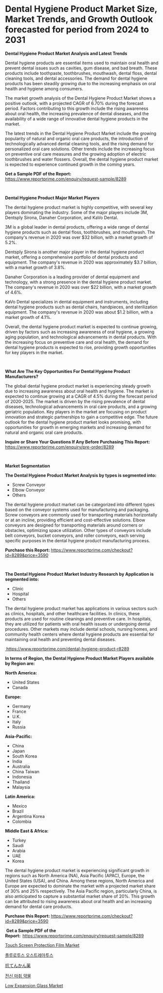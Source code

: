 <p><h1>Dental Hygiene Product Market Size, Market Trends, and Growth Outlook forecasted for period from 2024 to 2031</h1></p><p><strong>Dental Hygiene Product Market Analysis and Latest Trends</strong></p>
<p><p>Dental hygiene products are essential items used to maintain oral health and prevent dental issues such as cavities, gum disease, and bad breath. These products include toothpaste, toothbrushes, mouthwash, dental floss, dental cleaning tools, and dental accessories. The demand for dental hygiene products has been steadily growing due to the increasing emphasis on oral health and hygiene among consumers.</p><p>The market growth analysis of the Dental Hygiene Product Market shows a positive outlook, with a projected CAGR of 6.70% during the forecast period. Factors contributing to this growth include the rising awareness about oral health, the increasing prevalence of dental diseases, and the availability of a wide range of innovative dental hygiene products in the market.</p><p>The latest trends in the Dental Hygiene Product Market include the growing popularity of natural and organic oral care products, the introduction of technologically advanced dental cleaning tools, and the rising demand for personalized oral care solutions. Other trends include the increasing focus on preventive oral care measures and the growing adoption of electric toothbrushes and water flossers. Overall, the dental hygiene product market is expected to experience continued growth in the coming years.</p></p>
<p><strong>Get a Sample PDF of the Report:&nbsp;</strong> <a href="https://www.reportprime.com/enquiry/request-sample/8289">https://www.reportprime.com/enquiry/request-sample/8289</a></p>
<p>&nbsp;</p>
<p><strong>Dental Hygiene Product Major Market Players</strong></p>
<p><p>The dental hygiene product market is highly competitive, with several key players dominating the industry. Some of the major players include 3M, Dentsply Sirona, Danaher Corporation, and KaVo Dental.</p><p>3M is a global leader in dental products, offering a wide range of dental hygiene products such as dental floss, toothbrushes, and mouthwash. The company's revenue in 2020 was over $32 billion, with a market growth of 5.2%.</p><p>Dentsply Sirona is another major player in the dental hygiene product market, offering a comprehensive portfolio of dental products and equipment. The company's revenue in 2020 was approximately $3.7 billion, with a market growth of 3.8%.</p><p>Danaher Corporation is a leading provider of dental equipment and technology, with a strong presence in the dental hygiene product market. The company's revenue in 2020 was over $22 billion, with a market growth of 4.6%.</p><p>KaVo Dental specializes in dental equipment and instruments, including dental hygiene products such as dental chairs, handpieces, and sterilization equipment. The company's revenue in 2020 was about $1.2 billion, with a market growth of 4.1%.</p><p>Overall, the dental hygiene product market is expected to continue growing, driven by factors such as increasing awareness of oral hygiene, a growing aging population, and technological advancements in dental products. With the increasing focus on preventive care and oral health, the demand for dental hygiene products is expected to rise, providing growth opportunities for key players in the market.</p></p>
<p>&nbsp;</p>
<p><strong>What Are The Key Opportunities For Dental Hygiene Product Manufacturers?</strong></p>
<p><p>The global dental hygiene product market is experiencing steady growth due to increasing awareness about oral health and hygiene. The market is expected to continue growing at a CAGR of 4.5% during the forecast period of 2020-2025. The market is driven by the rising prevalence of dental diseases, technological advancements in oral care products, and a growing geriatric population. Key players in the market are focusing on product innovation and strategic partnerships to gain a competitive edge. The future outlook for the dental hygiene product market looks promising, with opportunities for growth in emerging markets and increasing demand for natural and organic oral care products.</p></p>
<p><strong>Inquire or Share Your Questions If Any Before Purchasing This Report:</strong> <a href="https://www.reportprime.com/enquiry/pre-order/8289">https://www.reportprime.com/enquiry/pre-order/8289</a></p>
<p>&nbsp;</p>
<p><strong>Market Segmentation</strong></p>
<p><strong>The Dental Hygiene Product Market Analysis by types is segmented into:</strong></p>
<p><ul><li>Screw Conveyor</li><li>Elbow Conveyor</li><li>Others</li></ul></p>
<p><p>The dental hygiene product market can be categorized into different types based on the conveyor systems used for manufacturing and packaging. Screw conveyors are commonly used for transporting materials horizontally or at an incline, providing efficient and cost-effective solutions. Elbow conveyors are designed for transporting materials around corners or obstacles, optimizing space utilization. Other types of conveyors include belt conveyors, bucket conveyors, and roller conveyors, each serving specific purposes in the dental hygiene product manufacturing process.</p></p>
<p><strong>Purchase this Report:&nbsp;</strong><a href="https://www.reportprime.com/checkout?id=8289&price=3590">https://www.reportprime.com/checkout?id=8289&price=3590</a></p>
<p>&nbsp;</p>
<p><strong>The Dental Hygiene Product Market Industry Research by Application is segmented into:</strong></p>
<p><ul><li>Clinic</li><li>Hospital</li><li>Others</li></ul></p>
<p><p>The dental hygiene product market has applications in various sectors such as clinics, hospitals, and other healthcare facilities. In clinics, these products are used for routine cleanings and preventive care. In hospitals, they are utilized for patients with oral health issues or undergoing dental procedures. Other markets may include dental schools, nursing homes, and community health centers where dental hygiene products are essential for maintaining oral health and preventing dental diseases.</p></p>
<p><a href="https://www.reportprime.com/dental-hygiene-product-r8289">&nbsp;https://www.reportprime.com/dental-hygiene-product-r8289</a></p>
<p><strong>In terms of Region, the Dental Hygiene Product Market Players available by Region are:</strong></p>
<p>
    <p> <strong> North America: </strong>
        <ul>
            <li>United States</li>
            <li>Canada</li>
        </ul>
        </p> 
    <p> <strong> Europe: </strong>
        <ul>
            <li>Germany</li>
            <li>France</li>
            <li>U.K.</li>
            <li>Italy</li>
            <li>Russia</li>
        </ul>
        </p> 
    <p> <strong> Asia-Pacific: </strong>
        <ul>
            <li>China</li>
            <li>Japan</li>
            <li>South Korea</li>
            <li>India</li>
            <li>Australia</li>
            <li>China Taiwan</li>
            <li>Indonesia</li>
            <li>Thailand</li>
            <li>Malaysia</li>
        </ul>
        </p> 
    <p> <strong> Latin America: </strong>
        <ul>
            <li>Mexico</li>
            <li>Brazil</li>
            <li>Argentina Korea</li>
            <li>Colombia</li>
        </ul>
        </p> 
    <p> <strong> Middle East & Africa: </strong>
        <ul>
            <li>Turkey</li>
            <li>Saudi</li>
            <li>Arabia</li>
            <li>UAE</li>
            <li>Korea</li>
        </ul>
    </p>
    </p>
<p><p>The dental hygiene product market is experiencing significant growth in regions such as North America (NA), Asia Pacific (APAC), Europe, the United States (USA), and China. Among these regions, North America and Europe are expected to dominate the market with a projected market share of 30% and 25% respectively. The Asia Pacific region, particularly China, is also anticipated to capture a substantial market share of 20%. This growth can be attributed to rising awareness about oral health and an increasing demand for dental care products.</p></p>
<p><strong>Purchase this Report: </strong><a href="https://www.reportprime.com/checkout?id=8289&price=3590">https://www.reportprime.com/checkout?id=8289&price=3590</a></p>
<p>&nbsp;<strong>Get a Sample PDF of the Report:&nbsp;&nbsp;</strong><a href="https://www.reportprime.com/enquiry/request-sample/8289">https://www.reportprime.com/enquiry/request-sample/8289</a></p>
<p><strong></strong></p>
<p><p><a href="https://issuu.com/reportprime-2/docs/touch-screen-protection-film-market-size-2030.pptx">Touch Screen Protection Film Market</a></p><p><a href="https://medium.com/@codinchelcea2022/%ED%94%8C%EB%A0%88%EC%9A%B0%EB%A1%9C%ED%88%AC%EC%8A%A4-%EC%98%A4%EC%8A%A4%ED%8A%B8%EB%A0%88%EC%95%84%ED%88%AC%EC%8A%A4-%EC%8B%9C%EC%9E%A5-%EC%A1%B0%EC%82%AC-%EB%B3%B4%EA%B3%A0%EC%84%9C-%EA%B7%B8-%EC%97%AD%EC%82%AC-%EB%B0%8F-2024%EB%85%84%EB%B6%80%ED%84%B0-2031%EB%85%84%EA%B9%8C%EC%A7%80%EC%9D%98-%EC%98%88%EC%B8%A1-6f53d6ffd871">플루로투스 오스트레아투스</a></p><p><a href="https://github.com/EstaSprer20231/Market-Research-Report-List-1/blob/main/472365322721.md">抗てんかん薬</a></p><p><a href="https://medium.com/@kenyonjohns/%EB%A7%88%EC%B7%A8%EC%A0%9C-%EC%8B%9C%EC%9E%A5-%EC%8B%9C%EC%9E%A5-cagr-%EC%8B%9C%EC%9E%A5-%EB%8F%99%ED%96%A5-%EB%B0%8F-%EC%84%B1%EC%9E%A5-%EC%A0%84%EB%9E%B5%EC%97%90-%EB%8C%80%ED%95%9C-%ED%86%B5%EC%B0%B0%EB%A0%A5-71cd5bfd1c4e">전신 마취 약물</a></p><p><a href="https://issuu.com/reportprime-2/docs/low-expansion-glass-market-size-2030.pptx">Low Expansion Glass Market</a></p></p>